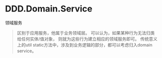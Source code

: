 # DDD.Domain.Service

领域服务

> 区别于应用服务，他属于业务领域层。
> 可以认为，如果某种行为无法归类给任何实体/值对象， 则就为这些行为建立相应的领域服务即可。
> 传统意义上的util static方法中，涉及到业务逻辑的部分，都可以考虑归入domain service。

